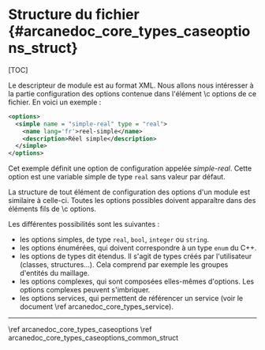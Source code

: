 ﻿# Structure du fichier {#arcanedoc_core_types_caseoptions_struct}

[TOC]

Le descripteur de module est au format XML. Nous allons nous
intéresser à la partie configuration des options contenue dans 
l'élément \c options de ce fichier. En voici un exemple :

```xml
<options>
  <simple name = "simple-real" type = "real">
    <name lang='fr'>reel-simple</name>
    <description>Réel simple</description>
  </simple>
</options>
```

Cet exemple définit une option de configuration appelée
*simple-real*. Cette option est une variable simple de type
`real` sans valeur par défaut.

La structure de tout élément de configuration des options d'un
module est similaire à celle-ci. Toutes les options possibles doivent
apparaître dans des éléments fils de \c options.

Les différentes possibilités sont les suivantes :
- les options simples, de type `real`, `bool`,
  `integer` ou `string`.
- les options énumérées, qui doivent correspondre à un type
  `enum` du C++.
- les options de types dit étendus. Il s'agit de types créés
  par l'utilisateur (classes, structures...).  Cela comprend 
  par exemple les groupes d'entités du maillage.
- les options complexes, qui sont composées elles-mêmes d'options.
  Les options complexes peuvent s'imbriquer.
- les options services, qui permettent de référencer un service (voir le document \ref arcanedoc_core_types_service).


____

<div class="section_buttons">
<span class="back_section_button">
\ref arcanedoc_core_types_caseoptions
</span>
<span class="next_section_button">
\ref arcanedoc_core_types_caseoptions_common_struct
</span>
</div>